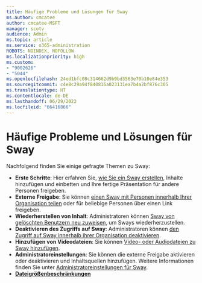 ```yaml
---
title: Häufige Probleme und Lösungen für Sway
ms.author: cmcatee
author: cmcatee-MSFT
manager: scotv
audience: Admin
ms.topic: article
ms.service: o365-administration
ROBOTS: NOINDEX, NOFOLLOW
ms.localizationpriority: high
ms.custom:
- "9002626"
- "5044"
ms.openlocfilehash: 24ed1bfc08c314662d9b9bd3563e70b10e84e353
ms.sourcegitcommit: c4e8c29a94f840816a023131ea7b4a2bf876c305
ms.translationtype: HT
ms.contentlocale: de-DE
ms.lasthandoff: 06/29/2022
ms.locfileid: "66416866"
---
```

# <a name="sway-common-issues-and-solutions"></a>Häufige Probleme und Lösungen für Sway

Nachfolgend finden Sie einige gefragte Themen zu Sway:

- **Erste Schritte**: Hier erfahren Sie, [wie Sie ein Sway erstellen](https://support.office.com/article/getting-started-with-sway-2076c468-63f4-4a89-ae5f-424796714a8a), Inhalte hinzufügen und einbetten und Ihre fertige Präsentation für andere Personen freigeben.
- **Externe Freigabe**: Sie können [einen Sway mit Personen innerhalb Ihrer Organisation teilen](https://support.microsoft.com/office/share-your-sway-1cf853b8-ef7e-46b0-b704-003e58d28998?ui=en-us&rs=en-us&ad=us) oder für beliebige Personen über einen Link freigeben.
- **Wiederherstellen von Inhalt**: Administratoren können [ Sway von gelöschten Benutzern neu zuweisen](https://support.office.com/article/Reassign-Sways-from-a-deleted-user-account-Admin-Help-9580E618-3C3E-4D28-A6EF-74C00A997248), um Sways wiederherzustellen.
- **Deaktivieren des Zugriffs auf Sway**: Administratoren können [den Zugriff auf Sway innerhalb ihrer Organisation deaktivieren](https://docs.microsoft.com/office365/enterprise/powershell/disable-access-to-sway-with-office-365-powershell).
- **Hinzufügen von Videodateien**: Sie können [Video- oder Audiodateien zu Sway hinzufügen](https://support.office.com/article/Add-video-and-audio-files-into-Sway-d2f14842-e103-49c0-9da2-0fbcfcad381f).
- **Administratoreinstellungen**: Sie können die externe Freigabe aktivieren oder deaktivieren und Inhaltsquellen hinzufügen. Weitere Informationen finden Sie unter [Administratoreinstellungen für Sway](https://support.office.com/article/Administrator-settings-for-Sway-d298e79b-b6ab-44c6-9239-aa312f5784d4).
- **[Dateigrößenbeschränkungen](https://support.office.com/article/File-size-limits-in-Sway-4db21bc6-b42b-499f-9272-66e089db109f)**
